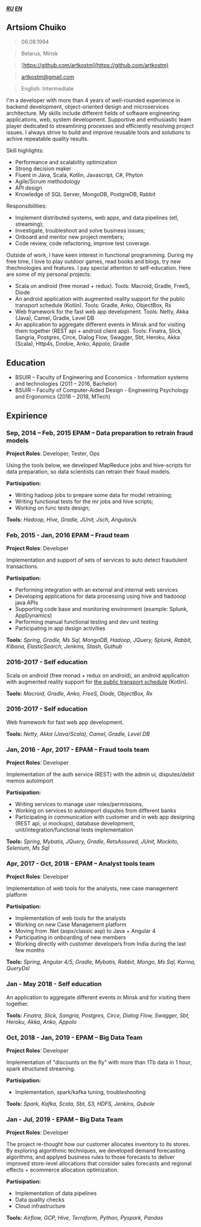 ##### [RU](https://artkostm.github.io/cv/ru) [EN](https://artkostm.github.io/cv/)

## Artsiom Chuiko
>06.08.1994

>Belarus, Minsk

>[https://github.com/artkostm](https://github.com/artkostm)

>[artkostm@gmail.com](mailto:artkostm@gmail.com)

>English: Intermediate

I'm a developer with more than 4 years of well-rounded experience in backend development, object-oriented design and microservices architecture. My skills include different fields of software engineering: applications, web, system development. Supportive and enthusiastic team player dedicated to streamlining processes and efficiently resolving project issues. I always strive to build and improve reusable tools and solutions to achive repeatable quality results. 

Skill highlights:
- Performance and scalability optimization
- Strong decision maker
- Fluent in Java, Scala, Kotlin, Javascript, C#, Phyton
- Agile/Scrum methodology
- API design
- Knowledge of SQL Server, MongoDB, PostgreDB, Rabbit

Responsibilities:
- Implement distributed systems, web apps, and data pipelines (etl, streaming);
- Investigate, troubleshoot and solve business issues;
- Onboard and mentor new project members;
- Code review, code refactoring, improve test coverage.

Outside of work, I have keen interest in functional programming. During my free time, I love to play outdoor games, read books and blogs, try new thechnologies and features.
I pay special attention to self-education. Here are some of my personal projects:
- Scala on android (free monad + redux). Tools: Macroid, Gradle, FreeS, Diode
- An android application with augmented reality support for the public transport schedule (Kotlin). Tools: Gradle, Anko, ObjectBox, Rx
- Web framework for the fast web app development. Tools: Netty, Akka (Java), Camel, Gradle, Level DB
- An application to aggregate different events in Minsk and for visiting them together (REST api +  android client app). Tools: Finatra, Slick, Sangria, Postgres, Circe, Dialog Flow, Swagger, Sbt, Heroku, Akka (Scala), Http4s, Doobie, Anko, Appolo, Gradle

## Education

- BSUIR – Faculty of Engineering and Economics - Information systems and technologies (2011 – 2016, Bachelor)
- BSUIR – Faculty of Computer-Aided Design - Engineering Psychology and Ergonomics (2016 – 2018, MTech)

## Expirience

### **Sep, 2014 – Feb, 2015** EPAM – Data preparation to retrain fraud models

**Project Roles**: Developer, Tester, Ops

Using the tools below, we developed MapReduce jobs and hive-scripts for data preparation, so data scientists can retrain their fraud models.

**Partisipation:**
  * Writing hadoop jobs to prepare some data for model retraining;
  * Writing functional tests for the mr jobs and hive scripts;
  * Working on func tests design;
  
**Tools:** _Hadoop, Hive, Gradle, JUnit, Jsch, AngularJs_

### **Feb, 2015 - Jan, 2016** EPAM – Fraud team

**Project Roles**: Developer

Implementation and support of sets of services to auto detect fraudulent transactions.

**Partisipation:**
- Performing integration with an external and internal web services
- Developing applications for data processing using hive and hadooop java APIs
- Supporting code base and monitoring environment (example: Splunk, AppDynamics)
- Performing manual functional testing and dev unit testing
- Participating in app design activities

**Tools:** _Spring, Gradle, Ms Sql, MongoDB, Hadoop, JQuery, Splunk, Rabbit, Kibana, ElasticSearch, Jenkins, Stash, Guthub_

### **2016-2017** - Self education

Scala on android (free monad + redux on android), an android application with augmented reality support for [the public transport schedule](http://www.minsktrans.by/city/#minsk/bus) (Kotlin).

**Tools:** _Macroid, Gradle, Anko, FreeS, Diode, ObjectBox, Rx_

### **2016-2017** - Self education

Web framework for fast web app development.

**Tools:** _Netty, Akka (Java/Scala), Camel, Gradle, Level DB_

### **Jan, 2016 - Apr, 2017** - EPAM – Fraud tools team 

**Project Roles**: Developer

Implementation of the auth service (REST) with the admin ui, disputes/debit memos autoimport

**Partisipation:**
- Writing services to manage user roles/permissions, 
- Working on services to autoimport disputes from different banks
- Participating in communication with customer and in web app designing (REST api, ui mockups), database development, unit/integration/functional tests implementation

**Tools:** _Spring, Mybatis, JQuery, Gradle, RetsAssured, JUnit, Mockito, Selenium, Ms Sql_

### **Apr, 2017 - Oct, 2018** - EPAM – Analyst tools team 

**Project Roles**: Developer

Implementation of web tools for the analysts, new case management platform

**Partisipation:**
- Implementation of web tools for the analysts
- Working on new Case Management platform
- Moving from .Net (aspx/classic asp) to Java + Angular 4
- Participating in onboarding of new members
- Working directly with customer developers from India during the last few months

**Tools:** _Spring, Angular 4/5, Gradle, Mybatis, Rabbit, Mongo, Ms Sql, Karma, QueryDsl_

### **Jan - May 2018** - Self education

An application to aggregate different events in Minsk and for visiting them together.

**Tools:** _Finatra, Slick, Sangria, Postgres, Circe, Dialog Flow, Swagger, Sbt, Heroku, Akka, Anko, Appolo_

### **Oct, 2018 - Jan, 2019** - EPAM – Big Data Team 

**Project Roles**: Developer

Implementation of "discounts on the fly" with more than 1Tb data in 1 hour, spark structured streaming.

**Partisipation:**
- Implementation, spark/kafka tuning, troubleshooting

**Tools:** _Spark, Kafka, Scala, Sbt, S3, HDFS, Jenkins, Qubole_

### **Jan - Jul, 2019** - EPAM – Big Data Team 

**Project Roles**: Developer

The project re-thought how our customer allocates inventory to its stores. By exploring algorithmic techniques, we developed demand forecasting algorithms, and applyed business rules to those forecasts to deliver improved store-level allocations that consider sales forecasts and regional effects + ecommerce allocation optimization.

**Partisipation:**
- Implementation of data pipelines
- Data quality checks
- Cloud infrastructure

**Tools:** _Airflow, GCP, Hive, Terraform, Python, Pyspark, Pandas_
